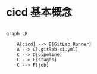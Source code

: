 # cicd 基本概念

```mermaid

graph LR
    
    A[cicd] --> B[GitLab Runner]
    A --> C[.gitlab-ci.yml]
    C --> D[pipeline]
    C --> E[stages]
    C --> F[job]
```